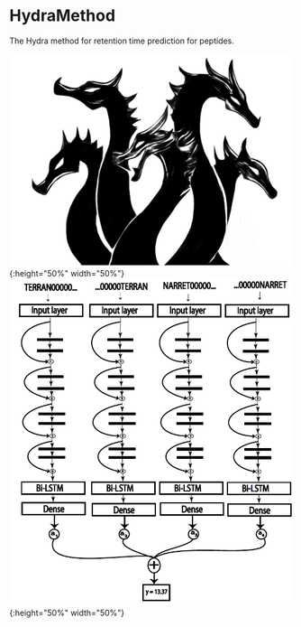 # HydraMethod
The Hydra method for retention time prediction for peptides.

![alt text](./figures/hydra.jpg){:height="50%" width="50%"}
![alt text](./figures/HydraNet.png){:height="50%" width="50%"}
